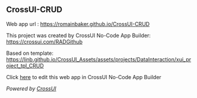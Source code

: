 ## CrossUI-CRUD
Web app url : https://romainbaker.github.io/CrossUI-CRUD

This project was created by CrossUI No-Code App Builder: https://crossui.com/RADGithub

Based on template: https://linb.github.io/CrossUI_Assets/assets/projects/DataInteraction/xui_project_tpl_CRUD

Click [here](https://crossui.com/RADGithub/#!from=github&owner=romainbaker&repo=CrossUI-CRUD) to edit this web app in CrossUI No-Code App Builder

<i>Powered by [CrossUI](https://crossui.com)</i>
